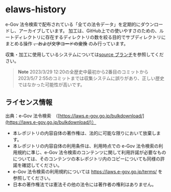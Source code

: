 # elaws-history

e-Gov 法令検索で配布されている「全ての法令データ」を定期的にダウンロードし、アーカイブしています。
加工は、GitHub上での使いやすさのための、ルートディレクトリに存在するディレクトリの数を絞る目的でサブディレクトリにまとめる操作 ~~、および文字コードの変換~~ のみ行っています。

収集・加工に使用しているシステムについては[source ブランチ](https://github.com/kissge/elaws-history/tree/source)を参照してください。

> **Note**
> 2023/3/29 12:20の全歴史中最初から2番目のコミットから2023/5/7 2:55のコミットまでは収集システムに誤りがあり、正しい歴史ではなかった可能性が高いです。

## ライセンス情報

出典：e-Gov 法令検索　（[https://laws.e-gov.go.jp/bulkdownload/](https://laws.e-gov.go.jp/bulkdownload/)）

- 本レポジトリの内容自体の著作権は、法的に可能な限りにおいて放棄します。
- 本レポジトリの内容自体の利用条件は、利用時点での e-Gov 法令検索の利用規約に準じ、e-Gov 法令検索のコンテンツに関して利用許諾が必要なものについては、そのコンテンツの本レポジトリ内のコピーについても同様の許諾を確認してください。
- e-Gov 法令検索の利用規約については https://laws.e-gov.go.jp/terms/ を参照してください。
- 日本の著作権法では憲法その他の法令には著作者の権利はありません。
